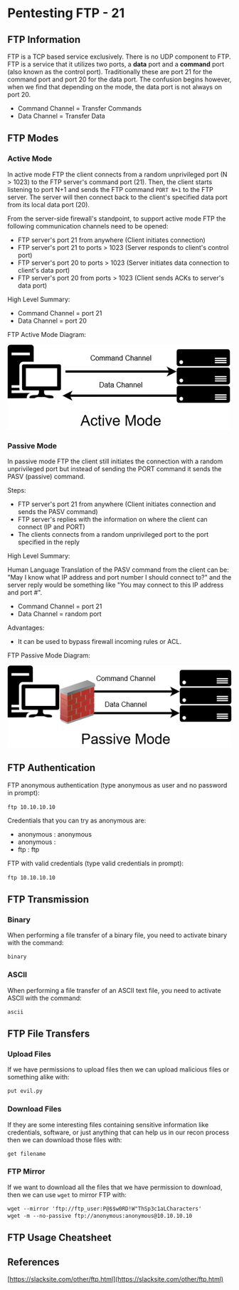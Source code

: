 # Pentesting FTP - 21

## FTP Information

FTP is a TCP based service exclusively. There is no UDP component to FTP. FTP is a service that it utilizes two ports, a **data** port and a **command** port \(also known as the control port\). Traditionally these are port 21 for the command port and port 20 for the data port. The confusion begins however, when we find that depending on the mode, the data port is not always on port 20.

* Command Channel = Transfer Commands
* Data Channel = Transfer Data

## FTP Modes

### Active Mode

In active mode FTP the client connects from a random unprivileged port \(N &gt; 1023\) to the FTP server's command port \(21\). Then, the client starts listening to port N+1 and sends the FTP command `PORT N+1` to the FTP server. The server will then connect back to the client's specified data port from its local data port \(20\).

From the server-side firewall's standpoint, to support active mode FTP the following communication channels need to be opened:

* FTP server's port 21 from anywhere \(Client initiates connection\)
* FTP server's port 21 to ports &gt; 1023 \(Server responds to client's control port\)
* FTP server's port 20 to ports &gt; 1023 \(Server initiates data connection to client's data port\)
* FTP server's port 20 from ports &gt; 1023 \(Client sends ACKs to server's data port\)

High Level Summary:

* Command Channel = port 21
* Data Channel = port 20

FTP Active Mode Diagram:

![](../.gitbook/assets/ftp-active.png)

### Passive Mode

In passive mode FTP the client still initiates the connection with a random unprivileged port but instead of sending the PORT command it sends the PASV \(passive\) command. 

Steps:

* FTP server's port 21 from anywhere \(Client initiates connection and sends the PASV command\)
* FTP server's replies with the information on where the client can connect \(IP and PORT\)
* The clients connects from a random unprivileged port to the port specified in the reply

High Level Summary:

Human Language Translation of the PASV command from the client can be: "May I know what IP address and port number I should connect to?" and the server reply would be something like "You may connect to this IP address and port \#". 

* Command Channel = port 21
* Data Channel = random port

Advantages:

* It can be used to bypass firewall incoming rules or ACL.

FTP Passive Mode Diagram:

 

![](../.gitbook/assets/ftp-passive%20%282%29.png)

## FTP Authentication

FTP anonymous authentication \(type anonymous as user and no password in prompt\):

`ftp 10.10.10.10`

Credentials that you can try as anonymous are:

* anonymous : anonymous 
* anonymous :
* ftp : ftp

FTP with valid credentials \(type valid credentials in prompt\):

`ftp 10.10.10.10`

## FTP Transmission

### Binary

When performing a file transfer of a binary file, you need to activate binary with the command:

```text
binary
```

### ASCII

When performing a file transfer of an ASCII text file, you need to activate ASCII with the command:

```text
ascii
```

## FTP File Transfers

### Upload Files

If we have permissions to upload files then we can upload malicious files or something alike with:

```text
put evil.py
```

### Download Files

If they are some interesting files containing sensitive information like credentials, software, or just anything that can help us in our recon process then we can download those files with:

```text
get filename
```

### FTP Mirror 

If we want to download all the files that we have permission to download, then we can use `wget` to mirror FTP with:

```text
wget --mirror 'ftp://ftp_user:P@$$w0RD!W"ThSp3c1aLCharacters' 
wget -m --no-passive ftp://anonymous:anonymous@10.10.10.10
```

## FTP Usage Cheatsheet



## References 

[https://slacksite.com/other/ftp.html](https://slacksite.com/other/ftp.html) 

